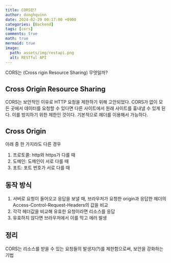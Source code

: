 ```yaml
---
title: CORS란?
author: donghquinn
date: 2024-02-29 00:17:00 +0900
categories: [Backend]
tags: [cors]
comments: true
math: true
mermaid: true
image:
  path: assets/img/restapi.png
  alt: RESTful API
---
```


CORS는 (Cross rigin Resource Sharing) 무엇일까?

## Cross Origin Resource Sharing

CORS는 보안적인 이유로 HTTP 요청을 제한하기 위해 고안되었다. CORS가 없이 모든 곳에서 데이터를 요청할 수 있다면 다른 사이트에서 원래 사이트를 흉내낼 수 있게 된다. 이를 방지하기 위한 제한인 것이다.
기본적으로 헤더를 이용해서 가능하다.

## Cross Origin

아래 중 한 가지라도 다른 경우
1. 프로토콜: http와 https가 다를 때
2. 도메인: 도메인이 서로 다를 때
3. 포트: 포트 번호가 서로 다를 때

## 동작 방식

1. 서버로 요청이 들어오고 응답을 보낼 때, 브라우저가 요청한 origin과 응답한 헤더의 Access-Control-Request-Headers의 값을 비교
2. 각각 헤더값을 비교해 유효한 요청이라면 리소스를 응답
3. 유효하지 않다면 브라우저에서 이를 막고 에러 발생

## 정리

CORS는 리소스를 받을 수 있는 요청들의 발생지(?)를 제한함으로써, 보안을 강화하는 기법
